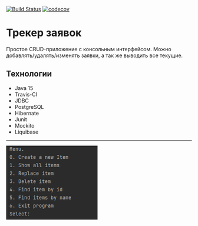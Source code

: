 [![Build Status](https://www.travis-ci.com/VladBaykin/job4j_tracker.svg?branch=master)](https://www.travis-ci.com/VladBaykin/job4j_tracker)
[![codecov](https://codecov.io/gh/VladBaykin/job4j_tracker/branch/master/graph/badge.svg)](https://codecov.io/gh/VladBaykin/job4j_tracker)

# Трекер заявок

Простое CRUD-приложение с консольным интерфейсом.
Можно добавлять/удалять/изменять заявки, а так же выводить все текущие.

## Технологии
* Java 15
* Travis-CI
* JDBC
* PostgreSQL
* Hibernate
* Junit
* Mockito
* Liquibase

---

![ScreenShot](images/item.PNG)
